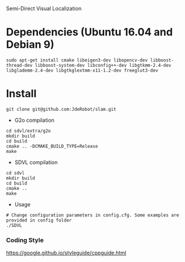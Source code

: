 Semi-Direct Visual Localization

# Dependencies (Ubuntu 16.04 and Debian 9)
```
sudo apt-get install cmake libeigen3-dev libopencv-dev libboost-thread-dev libboost-system-dev libconfig++-dev libgtkmm-2.4-dev libglademm-2.4-dev libgtkglextmm-x11-1.2-dev freeglut3-dev
```

# Install
```
git clone git@github.com:JdeRobot/slam.git 
```

- G2o compilation
```
cd sdvl/extra/g2o
mkdir build
cd build
cmake .. -DCMAKE_BUILD_TYPE=Release
make
```

- SDVL compilation
```
cd sdvl
mkdir build
cd build
cmake ..
make
```

- Usage
```
# Change configuration parameters in config.cfg. Some examples are provided in config folder
./SDVL
```

### Coding Style ###

https://google.github.io/styleguide/cppguide.html
